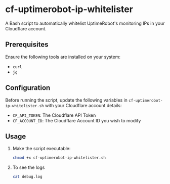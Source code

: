 # cf-uptimerobot-ip-whitelister

A Bash script to automatically whitelist UptimeRobot's monitoring IPs in your Cloudflare account.

## Prerequisites

Ensure the following tools are installed on your system:
- `curl`
- `jq`

## Configuration

Before running the script, update the following variables in `cf-uptimerobot-ip-whitelister.sh` with your Cloudflare account details:

- `CF_API_TOKEN`: The Cloudflare API Token
- `CF_ACCOUNT_ID`: The Cloudflare Account ID you wish to modify

## Usage

1. Make the script executable:
   ```bash
   chmod +x cf-uptimerobot-ip-whitelister.sh

2. To see the logs
   ```bash
   cat debug.log

